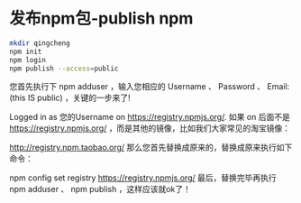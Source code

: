 
# 发布npm包-publish npm
```bash
mkdir qingcheng
npm init 
npm login
npm publish --access=public
```

您首先执行下 npm adduser ，输入您相应的 Username 、 Password 、 Email: (this IS public) ，关键的一步来了!

Logged in as 您的Username on https://registry.npmjs.org/.
如果 on 后面不是 https://registry.npmjs.org/ ，而是其他的镜像，比如我们大家常见的淘宝镜像：

http://registry.npm.taobao.org/
那么您首先替换成原来的，替换成原来执行如下命令：

npm config set registry https://registry.npmjs.org/
最后，替换完毕再执行 npm adduser 、 npm publish ，这样应该就ok了！